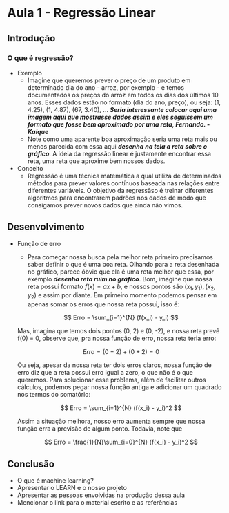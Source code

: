 # Aula 1 - Regressão Linear

## Introdução

### O que é regressão?

- Exemplo
    - Imagine que queremos prever o preço de um produto em determinado dia do ano - arroz, por exemplo - e temos documentados os preços do arroz em todos os dias dos últimos 10 anos. Esses dados estão no formato (dia do ano, preço), ou seja: (1, 4.25), (1, 4.87), (67, 3.40), ...
    ***Seria interessante colocar aqui uma imagem aqui que mostrasse dados assim e eles seguissem um formato que fosse bem aproximado por uma reta, Fernando. - Kaique***
    - Note como uma aparente boa aproximação seria uma reta mais ou menos parecida com essa aqui ***desenha na tela a reta sobre o gráfico***. A ideia da regressão linear é justamente encontrar essa reta, uma reta que aproxime bem nossos dados.
- Conceito
    - Regressão é uma técnica matemática a qual utiliza de determinados métodos para prever valores contínuos baseada nas relações entre diferentes variáveis. O objetivo da regressãso é treinar diferentes algoritmos para encontrarem padrões nos dados de modo que consigamos prever novos dados que ainda não vimos. 

## Desenvolvimento
- Função de erro
    - Para começar nossa busca pela melhor reta primeiro precisamos saber definir o que é uma boa reta. Olhando para a reta desenhada no gráfico, parece óbvio que ela é uma reta melhor que essa, por exemplo ***desenha reta ruim no gráfico***. Bom, imagine que nossa reta possui formato $f(x) = ax+b$, e nossos pontos são $(x_1, y_1), (x_2, y_2)$ e assim por diante. Em primeiro momento podemos pensar em apenas somar os erros que nossa reta possui, isso é:

    $$
        Erro = \sum_{i=1}^{N} (f(x_i) - y_i)
    $$

    Mas, imagina que temos dois pontos (0, 2) e (0, -2), e nossa reta prevê f(0) = 0, observe que, pra nossa função de erro, nossa reta teria erro:

    $$
        Erro = (0 - 2) + (0 + 2) = 0 
    $$

    Ou seja, apesar da nossa reta ter dois erros claros, nossa função de erro diz que a reta possui erro igual a zero, o que não é o que queremos. Para solucionar esse problema, além de facilitar outros cálculos, podemos pegar nossa função antiga e adicionar um quadrado nos termos do somatório:

    $$
    Erro = \sum_{i=1}^{N} (f(x_i) - y_i)^2
    $$

    Assim a situação melhora, nosso erro aumenta sempre que nossa função erra a previsão de algum ponto. Todavia, note que 

    $$
        Erro = \frac{1}{N}\sum_{i=0}^{N} (f(x_i) - y_i)^2
    $$


  
## Conclusão
- O que é machine learning?
- Apresentar o LEARN e o nosso projeto
- Apresentar as pessoas envolvidas na produção dessa aula
- Mencionar o link para o material escrito e as referências
